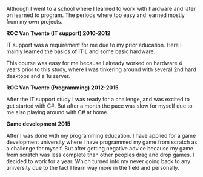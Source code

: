 Although I went to a school where I learned to work with hardware and later on learned to program.
The periods where too easy and learned mostly from my own projects.

**ROC Van Twente (IT support) 2010-2012**

IT support was a requirement for me due to my prior education. 
Here I mainly learned the basics of ITIL and some basic hardware.

This course was easy for me because I already worked on hardware 4 years prior to this study, 
where I was tinkering around with several 2nd hard desktops and a 1u server. 

**ROC Van Twente (Programming) 2012-2015**

After the IT support study I was ready for a challenge,
and was excited to get started with C#.
But after a month the pace was slow for myself due to me also playing around with C# at home.

**Game development 2015**

After I was done with my programming education. 
I have applied for a game development university where I have programmed my game from scratch as a challenge for myself.
But after getting negative advice because my game from scratch was less complete than other peoples drag and drop games.
I decided to work for a year. 
Which turned into my never going back to any university due to the fact I learn way more in the field and personally.